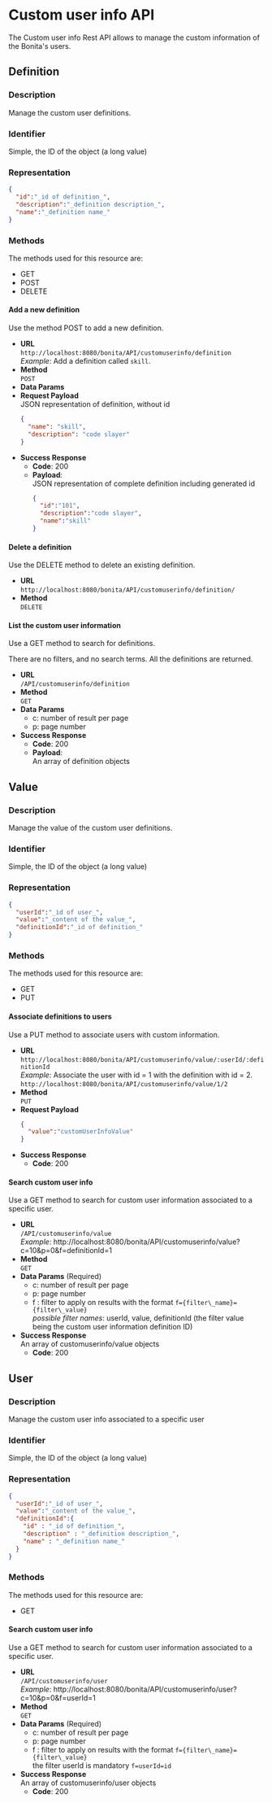 # Custom user info API

The Custom user info Rest API allows to manage the custom information of the Bonita's users.

## Definition

### Description

Manage the custom user definitions.

### Identifier

Simple, the ID of the object (a long value)

### Representation

```json
{
  "id":"_id of definition_",
  "description":"_definition description_",
  "name":"_definition name_"
}
```

### Methods

The methods used for this resource are:

- GET
- POST
- DELETE

#### Add a new definition

Use the method POST to add a new definition.

- **URL**  
  `http://localhost:8080/bonita/API/customuserinfo/definition`  
  _Example_: Add a definition called `skill`.
- **Method**  
  `POST`
- **Data Params**  
- **Request Payload**  
  JSON representation of definition, without id
  ```json
  {
    "name": "skill",
    "description": "code slayer"
  }
  ```
- **Success Response**  
  - **Code**: 200
  - **Payload**:  
    JSON representation of complete definition including generated id  
    ```json
    {
      "id":"101",
      "description":"code slayer",
      "name":"skill"
    }
    ```

#### Delete a definition

Use the DELETE method to delete an existing definition.

- **URL**  
  `http://localhost:8080/bonita/API/customuserinfo/definition/`  
- **Method**  
  `DELETE`

#### List the custom user information

Use a GET method to search for definitions.

There are no filters, and no search terms. All the definitions are returned.

- **URL**  
  `/API/customuserinfo/definition`  
- **Method**  
  `GET`
- **Data Params**  
  - c: number of result per page
  - p: page number
- **Success Response**  
  - **Code**: 200
  - **Payload**:  
    An array of definition objects

## Value

### Description

Manage the value of the custom user definitions.

### Identifier

Simple, the ID of the object (a long value)

### Representation

```json
{
  "userId":"_id of user_",
  "value":"_content of the value_",
  "definitionId":"_id of definition_"
}
```

### Methods

The methods used for this resource are:

- GET
- PUT

#### Associate definitions to users

Use a PUT method to associate users with custom information.

- **URL**  
  `http://localhost:8080/bonita/API/customuserinfo/value/:userId/:definitionId`  
  _Example_: Associate the user with id = 1 with the definition with id = 2. `http://localhost:8080/bonita/API/customuserinfo/value/1/2`
- **Method**  
  `PUT`
- **Request Payload**  
  ```json
  {
    "value":"customUserInfoValue"
  }
  ```
- **Success Response**  
  - **Code**: 200

#### Search custom user info

Use a GET method to search for custom user information associated to a specific user.

- **URL**  
  `/API/customuserinfo/value`  
  _Example_: http://localhost:8080/bonita/API/customuserinfo/value?c=10&p=0&f=definitionId=1
- **Method**  
  `GET`
- **Data Params** (Required)   
  - c: number of result per page
  - p: page number
  - f : filter to apply on results with the format `f={filter\_name}={filter\_value}`  
    _possible filter names_: userId, value, definitionId (the filter value being the custom user information definition ID)
- **Success Response**  
  An array of customuserinfo/value objects
  - **Code**: 200

## User

### Description

Manage the custom user info associated to a specific user

### Identifier

Simple, the ID of the object (a long value)

### Representation

```json
{
  "userId":"_id of user_",
  "value":"_content of the value_",
  "definitionId":{
    "id" : "_id of definition_",
    "description" : "_definition description_",
    "name" : "_definition name_"
  }
}
```

### Methods

The methods used for this resource are:

- GET

#### Search custom user info

Use a GET method to search for custom user information associated to a specific user.

- **URL**  
  `/API/customuserinfo/user`  
  _Example_: http://localhost:8080/bonita/API/customuserinfo/user?c=10&p=0&f=userId=1
- **Method**  
  `GET`
- **Data Params** (Required)   
  - c: number of result per page
  - p: page number
  - f : filter to apply on results with the format `f={filter\_name}={filter\_value}`  
    the filter userId is mandatory `f=userId=id`
- **Success Response**  
  An array of customuserinfo/user objects
  - **Code**: 200
